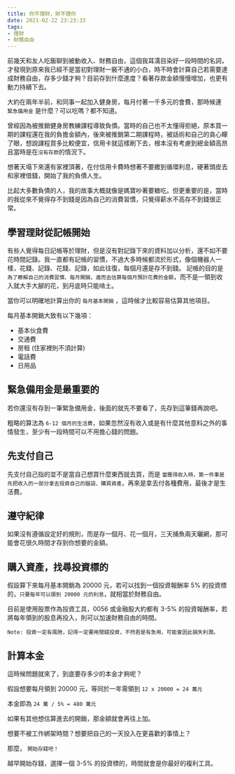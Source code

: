 ```yaml
---
title: 你不理財，財不理你
date: 2021-02-22 23:23:33
tags:
- 理財
- 財務自由
---
```


前幾天和友人吃飯聊到被動收入、財務自由，這個我耳濡目染好一段時間的名詞，才發現到原來我已經不是當初對理財一竅不通的小白，時不時會計算自己若需要達成財務自由，存多少錢才夠？目前存到什麼進度？看著存款金額慢慢增加，也更有動力持續下去。

大約在兩年半前，和同事一起加入健身房，每月付著一千多元的會費，那時候連 `緊急備用金` 是什麼？可以吃嗎？都不知道。

曾經因為被推銷健身房教練課程導致負債。當時的自己也不太懂得拒絕，原本買一期的課程還在我的負擔金額內，後來被推銷第二期課程時，被話術和自己的貪心矇了眼，想說課程買多比較便宜，信用卡就這樣刷下去，根本沒有考慮到總金額高昂且當時是在`沒有存款`的情況下。

想著天塌下來還有家裡頂著，在付信用卡費時想著不要繳到循環利息，硬著頭皮去和家裡借錢，開始了我的負債人生。

比起大多數負債的人，我的故事大概就像是媽寶吵著要糖吃。但更重要的是，當時的我從來不覺得存不到錢是因為自己的消費習慣，只覺得薪水不高存不到錢很正常。

## 學習理財從記帳開始

有些人覺得每日記帳等於理財，但是沒有對記錄下來的資料加以分析，還不如不要花時間記錄。我一直都有記帳的習慣，不過大多時候都流於形式，像個機器人一樣，花錢、記錄、花錢、記錄，如此往復，每個月還是存不到錢。
記帳的目的是 `為了瞭解自己的消費習慣、每月開銷，進而去估算每個月預計花費的金額`，而不是一領到收入就大手大腳的花，到月底時只能啃土。

當你可以明確地計算出你的 `每月基本開銷` ，這時候才比較容易估算其他項目。

每月基本開銷大致有以下幾項：

- 基本伙食費
- 交通費
- 房租 (住家裡則不須計算)
- 電話費
- 日用品

## 緊急備用金是最重要的

若你還沒有存到一筆緊急備用金，後面的就先不要看了，先存到這筆錢再說吧。

粗略的算法為 `6-12 個月的生活費`，如果忽然沒有收入或是有什麼其他意料之外的事情發生，至少有一段時間可以不用擔心錢的問題。

## 先支付自己

先支付自己指的並不是當自己想買什麼東西就去買，而是 `當獲得收入時，第一件事是先把收入的一部分拿去投資自己的腦袋、購買資產`，再來是拿去付各種費用，最後才是生活費。

## 遵守紀律

如果沒有遵循設定好的規則，而是存一個月、花一個月，三天捕魚兩天曬網，那可能會花很久時間才存到你想要的金額。

## 購入資產，找尋投資標的

假設算下來每月基本開銷為 20000 元，若可以找到一個投資報酬率 5% 的投資標的，`只要每年可以領到 20000 元的利息`，就相當於財務自由。

目前是使用股票作為投資工具，0056 或金融股大約都有 3-5% 的投資報酬率，若將每年領到的股息再投入，則可以加速財務自由的時間。

`Note: 投資一定有風險，記得一定要用閒錢投資，不然若是有急用，可能會因此損失利潤。`

## 計算本金

這時候問題就來了，到底要存多少的本金才夠呢？

假設想要每月領到 20000 元，等同於一年需領到 `12 x 20000 = 24 萬元`

本金即為 `24 萬 / 5% = 480 萬元`

如果有其他想估算進去的開銷，那金額就會再往上加。

想要不被工作綁架時間？想要把自己的一天投入在更喜歡的事情上？

那麼， `開始存錢吧！`

越早開始存錢，選擇一個 3-5% 的投資標的，時間就會是你最好的複利工具。